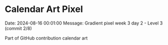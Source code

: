 # Calendar Art Pixel

Date: 2024-08-16 00:01:00
Message: Gradient pixel week 3 day 2 - Level 3 (commit 2/8)

Part of GitHub contribution calendar art
